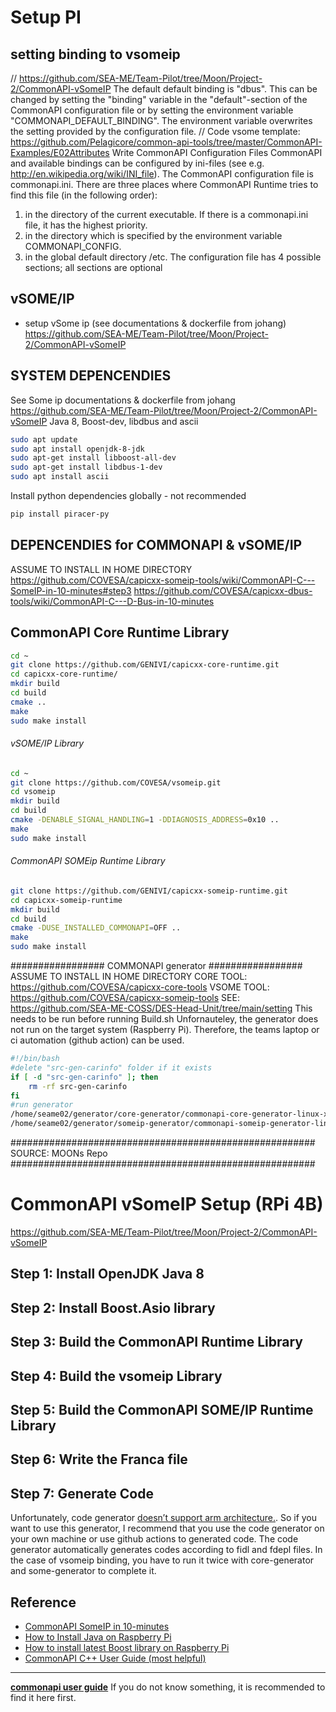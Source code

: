 # Setup PI

## setting binding to vsomeip 
// https://github.com/SEA-ME/Team-Pilot/tree/Moon/Project-2/CommonAPI-vSomeIP
The default default binding is "dbus". This can be changed by setting the "binding" variable in the "default"-section of the CommonAPI configuration file or by setting the environment variable "COMMONAPI_DEFAULT_BINDING". The environment variable overwrites the setting provided by the configuration file.
// Code vsome template: https://github.com/Pelagicore/common-api-tools/tree/master/CommonAPI-Examples/E02Attributes
Write CommonAPI Configuration Files
CommonAPI and available bindings can be configured by ini-files (see e.g. http://en.wikipedia.org/wiki/INI_file).
The CommonAPI configuration file is commonapi.ini. There are three places where CommonAPI Runtime tries to find this
file (in the following order):
1. in the directory of the current executable. If there is a commonapi.ini file, it has the highest priority.
2. in the directory which is specified by the environment variable COMMONAPI_CONFIG.
3. in the global default directory /etc.
The configuration file has 4 possible sections; all sections are optional

## vSOME/IP
- setup vSome ip (see documentations & dockerfile from johang)
https://github.com/SEA-ME/Team-Pilot/tree/Moon/Project-2/CommonAPI-vSomeIP

## SYSTEM DEPENCENDIES  
See Some ip documentations & dockerfile from johang 
https://github.com/SEA-ME/Team-Pilot/tree/Moon/Project-2/CommonAPI-vSomeIP
Java 8, Boost-dev, libdbus and ascii 
```bash
sudo apt update
sudo apt install openjdk-8-jdk
sudo apt-get install libboost-all-dev
sudo apt-get install libdbus-1-dev
sudo apt install ascii
```
Install python dependencies globally - not recommended
```bash
pip install piracer-py
```
## DEPENCENDIES for COMMONAPI & vSOME/IP 
ASSUME TO INSTALL IN HOME DIRECTORY
https://github.com/COVESA/capicxx-someip-tools/wiki/CommonAPI-C---SomeIP-in-10-minutes#step3
https://github.com/COVESA/capicxx-dbus-tools/wiki/CommonAPI-C---D-Bus-in-10-minutes

## CommonAPI Core Runtime Library 
```bash
cd ~
git clone https://github.com/GENIVI/capicxx-core-runtime.git
cd capicxx-core-runtime/
mkdir build
cd build
cmake ..
make 
sudo make install
```
###### vSOME/IP Library
```bash
cd ~
git clone https://github.com/COVESA/vsomeip.git
cd vsomeip
mkdir build
cd build
cmake -DENABLE_SIGNAL_HANDLING=1 -DDIAGNOSIS_ADDRESS=0x10 ..
make
sudo make install
```
###### CommonAPI SOMEip Runtime Library 
```bash
git clone https://github.com/GENIVI/capicxx-someip-runtime.git
cd capicxx-someip-runtime
mkdir build
cd build
cmake -DUSE_INSTALLED_COMMONAPI=OFF ..
make
sudo make install
```
################# COMMONAPI generator #################
ASSUME TO INSTALL IN HOME DIRECTORY
CORE TOOL:  https://github.com/COVESA/capicxx-core-tools
VSOME TOOL: https://github.com/COVESA/capicxx-someip-tools
SEE: https://github.com/SEA-ME-COSS/DES-Head-Unit/tree/main/setting
This needs to be run before running Build.sh
Unfornauteley, the generator does not run on the target system (Raspberry Pi). Therefore, the teams laptop or ci automation (github action) can be used.

```bash
#!/bin/bash
#delete "src-gen-carinfo" folder if it exists
if [ -d "src-gen-carinfo" ]; then
    rm -rf src-gen-carinfo
fi
#run generator
/home/seame02/generator/core-generator/commonapi-core-generator-linux-x86_64 -sk ./fidl/carinfo.fidl -d ./src-gen-carinfo/core
/home/seame02/generator/someip-generator/commonapi-someip-generator-linux-x86_64  ./fidl/carinfo.fdepl -d ./src-gen-carinfo/someip
```


####################################################### SOURCE: MOONs Repo #######################################################

# CommonAPI vSomeIP Setup (RPi 4B)

https://github.com/SEA-ME/Team-Pilot/tree/Moon/Project-2/CommonAPI-vSomeIP

## Step 1: Install OpenJDK Java 8
## Step 2: Install Boost.Asio library
## Step 3: Build the CommonAPI Runtime Library
## Step 4: Build the vsomeip Library
## Step 5: Build the CommonAPI SOME/IP Runtime Library
## Step 6: Write the Franca file 
## Step 7: Generate Code
Unfortunately, code generator [doesn’t support arm architecture.]((https://github.com/COVESA/capicxx-core-tools/issues/19)). 
So if you want to use this generator, I recommend that you use the code generator on your own machine or use github actions to generated code. 
The code generator automatically generates codes according to fidl and fdepl files. In the case of vsomeip binding, you have to run it twice with core-generator and some-generator to complete it.

## Reference
- [CommonAPI SomeIP in 10-minutes](https://github.com/COVESA/capicxx-someip-tools/wiki/CommonAPI-C---SomeIP-in-10-minutes)
- [How to Install Java on Raspberry Pi](https://phoenixnap.com/kb/install-java-raspberry-pi#ftoc-heading-4)
- [How to install latest Boost library on Raspberry Pi](http://osdevlab.blogspot.com/2016/02/how-to-install-latest-boost-library-on.html)
- [CommonAPI C++ User Guide (most helpful)](https://usermanual.wiki/Document/CommonAPICppUserGuide.113855339.pdf)
---
[**commonapi user guide**](https://usermanual.wiki/Document/CommonAPICppUserGuide.113855339.pdf) If you do not know something, it is recommended to find it here first.